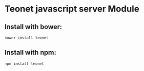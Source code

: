 # Teonet javascript server Module

## Install with bower:  
```
bower install teonet
```

## Install with npm:  
```
npm install teonet
```
